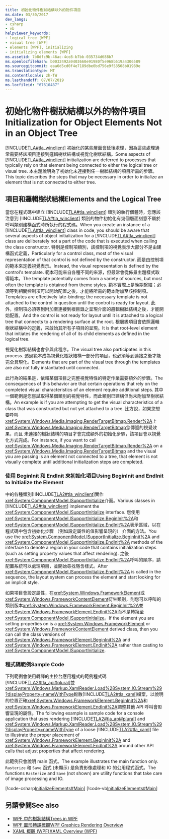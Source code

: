 ```yaml
---
title: 初始化物件樹狀結構以外的物件項目
ms.date: 03/30/2017
dev_langs:
- csharp
- vb
helpviewer_keywords:
- logical tree [WPF]
- visual tree [WPF]
- elements [WPF], initializing
- initializing elements [WPF]
ms.assetid: 7b8dfc9b-46ac-4ce8-b7bb-035734d688b7
ms.openlocfilehash: b0032492a9403660e91980f5e968b519a4306589
ms.sourcegitcommit: eaa6d5cd0f4e7189dbe0bd756e9f53508b01989e
ms.translationtype: MT
ms.contentlocale: zh-TW
ms.lasthandoff: 07/07/2019
ms.locfileid: "67610487"
---
```

# <a name="initialization-for-object-elements-not-in-an-object-tree"></a><span data-ttu-id="94d21-102">初始化物件樹狀結構以外的物件項目</span><span class="sxs-lookup"><span data-stu-id="94d21-102">Initialization for Object Elements Not in an Object Tree</span></span>
<span data-ttu-id="94d21-103">[!INCLUDE[TLA#tla_winclient](../../../../includes/tlasharptla-winclient-md.md)] 初始化的某些層面會延後處理，因為這些處理通常需要將該項目連接到邏輯樹狀結構或視覺化樹狀結構。</span><span class="sxs-lookup"><span data-stu-id="94d21-103">Some aspects of [!INCLUDE[TLA#tla_winclient](../../../../includes/tlasharptla-winclient-md.md)] initialization are deferred to processes that typically rely on that element being connected to either the logical tree or visual tree.</span></span> <span data-ttu-id="94d21-104">本主題說明為了初始化未連接到任一樹狀結構的項目所需的步驟。</span><span class="sxs-lookup"><span data-stu-id="94d21-104">This topic describes the steps that may be necessary in order to initialize an element that is not connected to either tree.</span></span>  

## <a name="elements-and-the-logical-tree"></a><span data-ttu-id="94d21-105">項目和邏輯樹狀結構</span><span class="sxs-lookup"><span data-stu-id="94d21-105">Elements and the Logical Tree</span></span>  
 <span data-ttu-id="94d21-106">當您在程式碼中建立 [!INCLUDE[TLA#tla_winclient](../../../../includes/tlasharptla-winclient-md.md)] 類別的執行個體時，您應該注意到 [!INCLUDE[TLA#tla_winclient](../../../../includes/tlasharptla-winclient-md.md)] 類別的物件初始化有幾個層面刻意不屬於呼叫類別建構函式時所執行的程式碼。</span><span class="sxs-lookup"><span data-stu-id="94d21-106">When you create an instance of a [!INCLUDE[TLA#tla_winclient](../../../../includes/tlasharptla-winclient-md.md)] class in code, you should be aware that several aspects of object initialization for a [!INCLUDE[TLA#tla_winclient](../../../../includes/tlasharptla-winclient-md.md)] class are deliberately not a part of the code that is executed when calling the class constructor.</span></span> <span data-ttu-id="94d21-107">特別是控制項類別，該控制項的視覺表示大部分不是由建構函式定義，</span><span class="sxs-lookup"><span data-stu-id="94d21-107">Particularly for a control class, most of the visual representation of that control is not defined by the constructor.</span></span> <span data-ttu-id="94d21-108">而是由控制項的範本來定義視覺表示。</span><span class="sxs-lookup"><span data-stu-id="94d21-108">Instead, the visual representation is defined by the control's template.</span></span> <span data-ttu-id="94d21-109">範本可能來自各種不同的來源，但最常會從佈景主題樣式取得範本。</span><span class="sxs-lookup"><span data-stu-id="94d21-109">The template potentially comes from a variety of sources, but most often the template is obtained from theme styles.</span></span> <span data-ttu-id="94d21-110">範本實際上是晚期繫結；必須等到相關控制項可以開始配置之後，才能將所需的範本附加至該控制項。</span><span class="sxs-lookup"><span data-stu-id="94d21-110">Templates are effectively late-binding; the necessary template is not attached to the control in question until the control is ready for layout.</span></span> <span data-ttu-id="94d21-111">此外，控制項必須等到附加至連接到根目錄之呈現介面的邏輯樹狀結構之後，才能開始配置。</span><span class="sxs-lookup"><span data-stu-id="94d21-111">And the control is not ready for layout until it is attached to a logical tree that connects to a rendering surface at the root.</span></span> <span data-ttu-id="94d21-112">根層級項目會依照邏輯樹狀結構中的定義，來啟始其所有子項目的呈現。</span><span class="sxs-lookup"><span data-stu-id="94d21-112">It is that root-level element that initiates the rendering of all of its child elements as defined in the logical tree.</span></span>  
  
 <span data-ttu-id="94d21-113">視覺化樹狀結構也會參與此程序。</span><span class="sxs-lookup"><span data-stu-id="94d21-113">The visual tree also participates in this process.</span></span> <span data-ttu-id="94d21-114">透過範本成為視覺化樹狀結構一部分的項目，也必須等到連接之後才能完全具現化。</span><span class="sxs-lookup"><span data-stu-id="94d21-114">Elements that are part of the visual tree through the templates are also not fully instantiated until connected.</span></span>  
  
 <span data-ttu-id="94d21-115">此行為的結果是，依賴某個項目之完整視覺特性的特定作業需要額外的步驟。</span><span class="sxs-lookup"><span data-stu-id="94d21-115">The consequences of this behavior are that certain operations that rely on the completed visual characteristics of an element require additional steps.</span></span> <span data-ttu-id="94d21-116">其中一個範例是您嘗試取得某個類別的視覺特性，而此類別已建構但尚未附加至樹狀結構。</span><span class="sxs-lookup"><span data-stu-id="94d21-116">An example is if you are attempting to get the visual characteristics of a class that was constructed but not yet attached to a tree.</span></span> <span data-ttu-id="94d21-117">比方說，如果您想要呼叫<xref:System.Windows.Media.Imaging.RenderTargetBitmap.Render%2A>上<xref:System.Windows.Media.Imaging.RenderTargetBitmap>您傳遞的視覺效果，而且 未連接的樹狀結構的項目才會完成額外的初始化步驟，該項目會以視覺化方式完成。</span><span class="sxs-lookup"><span data-stu-id="94d21-117">For instance, if you want to call <xref:System.Windows.Media.Imaging.RenderTargetBitmap.Render%2A> on a <xref:System.Windows.Media.Imaging.RenderTargetBitmap> and the visual you are passing is an element not connected to a tree, that element is not visually complete until additional initialization steps are completed.</span></span>  
  
### <a name="using-begininit-and-endinit-to-initialize-the-element"></a><span data-ttu-id="94d21-118">使用 BeginInit 和 EndInit 來初始化項目</span><span class="sxs-lookup"><span data-stu-id="94d21-118">Using BeginInit and EndInit to Initialize the Element</span></span>  
 <span data-ttu-id="94d21-119">中的各種類別[!INCLUDE[TLA2#tla_winclient](../../../../includes/tla2sharptla-winclient-md.md)]實作<xref:System.ComponentModel.ISupportInitialize>介面。</span><span class="sxs-lookup"><span data-stu-id="94d21-119">Various classes in [!INCLUDE[TLA2#tla_winclient](../../../../includes/tla2sharptla-winclient-md.md)] implement the <xref:System.ComponentModel.ISupportInitialize> interface.</span></span> <span data-ttu-id="94d21-120">您使用<xref:System.ComponentModel.ISupportInitialize.BeginInit%2A>和<xref:System.ComponentModel.ISupportInitialize.EndInit%2A>表示區域，以在程式碼中包含初始化步驟 （例如設定屬性的值影響呈現的） 介面的方法。</span><span class="sxs-lookup"><span data-stu-id="94d21-120">You use the <xref:System.ComponentModel.ISupportInitialize.BeginInit%2A> and <xref:System.ComponentModel.ISupportInitialize.EndInit%2A> methods of the interface to denote a region in your code that contains initialization steps (such as setting property values that affect rendering).</span></span> <span data-ttu-id="94d21-121">之後<xref:System.ComponentModel.ISupportInitialize.EndInit%2A>呼叫的順序，請配置系統可以處理項目，並開始尋找隱含樣式。</span><span class="sxs-lookup"><span data-stu-id="94d21-121">After <xref:System.ComponentModel.ISupportInitialize.EndInit%2A> is called in the sequence, the layout system can process the element and start looking for an implicit style.</span></span>  
  
 <span data-ttu-id="94d21-122">如果項目會設定屬性，在<xref:System.Windows.FrameworkElement>或<xref:System.Windows.FrameworkContentElement>衍生類別，則您可以呼叫的類別版本<xref:System.Windows.FrameworkElement.BeginInit%2A>並<xref:System.Windows.FrameworkElement.EndInit%2A>而不是轉換至<xref:System.ComponentModel.ISupportInitialize>。</span><span class="sxs-lookup"><span data-stu-id="94d21-122">If the element you are setting properties on is a <xref:System.Windows.FrameworkElement> or <xref:System.Windows.FrameworkContentElement> derived class, then you can call the class versions of <xref:System.Windows.FrameworkElement.BeginInit%2A> and <xref:System.Windows.FrameworkElement.EndInit%2A> rather than casting to <xref:System.ComponentModel.ISupportInitialize>.</span></span>  
  
### <a name="sample-code"></a><span data-ttu-id="94d21-123">程式碼範例</span><span class="sxs-lookup"><span data-stu-id="94d21-123">Sample Code</span></span>  
 <span data-ttu-id="94d21-124">下列範例會使用轉譯的主控台應用程式的範例程式碼[!INCLUDE[TLA2#tla_api#plural](../../../../includes/tla2sharptla-apisharpplural-md.md)]並<xref:System.Windows.Markup.XamlReader.Load%28System.IO.Stream%29?displayProperty=nameWithType>鬆散[!INCLUDE[TLA2#tla_xaml](../../../../includes/tla2sharptla-xaml-md.md)]檔案，以說明的位置正確<xref:System.Windows.FrameworkElement.BeginInit%2A>和<xref:System.Windows.FrameworkElement.EndInit%2A>調整其他 API 呼叫會影響呈現的屬性。</span><span class="sxs-lookup"><span data-stu-id="94d21-124">The following example is sample code for a console application that uses rendering [!INCLUDE[TLA2#tla_api#plural](../../../../includes/tla2sharptla-apisharpplural-md.md)] and <xref:System.Windows.Markup.XamlReader.Load%28System.IO.Stream%29?displayProperty=nameWithType> of a loose [!INCLUDE[TLA2#tla_xaml](../../../../includes/tla2sharptla-xaml-md.md)] file to illustrate the proper placement of <xref:System.Windows.FrameworkElement.BeginInit%2A> and <xref:System.Windows.FrameworkElement.EndInit%2A> around other API calls that adjust properties that affect rendering.</span></span>  
  
 <span data-ttu-id="94d21-125">此範例只會說明 main 函式。</span><span class="sxs-lookup"><span data-stu-id="94d21-125">The example illustrates the main function only.</span></span> <span data-ttu-id="94d21-126">`Rasterize` 和 `Save` 函式 (未顯示) 是負責影像處理和 IO 的公用程式函式。</span><span class="sxs-lookup"><span data-stu-id="94d21-126">The functions `Rasterize` and `Save` (not shown) are utility functions that take care of image processing and IO.</span></span>  
  
 [!code-csharp[InitializeElements#Main](~/samples/snippets/csharp/VS_Snippets_Wpf/InitializeElements/CSharp/initializeelements.cs#main)]
 [!code-vb[InitializeElements#Main](~/samples/snippets/visualbasic/VS_Snippets_Wpf/InitializeElements/VisualBasic/initializeelements.vb#main)]  
  
## <a name="see-also"></a><span data-ttu-id="94d21-127">另請參閱</span><span class="sxs-lookup"><span data-stu-id="94d21-127">See also</span></span>

- [<span data-ttu-id="94d21-128">WPF 中的樹狀結構</span><span class="sxs-lookup"><span data-stu-id="94d21-128">Trees in WPF</span></span>](trees-in-wpf.md)
- [<span data-ttu-id="94d21-129">WPF 圖形轉譯概觀</span><span class="sxs-lookup"><span data-stu-id="94d21-129">WPF Graphics Rendering Overview</span></span>](../graphics-multimedia/wpf-graphics-rendering-overview.md)
- [<span data-ttu-id="94d21-130">XAML 概觀 (WPF)</span><span class="sxs-lookup"><span data-stu-id="94d21-130">XAML Overview (WPF)</span></span>](xaml-overview-wpf.md)
